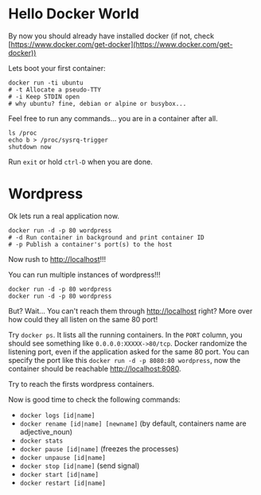 # Hello Docker World

By now you should already have installed docker (if not, check [https://www.docker.com/get-docker](https://www.docker.com/get-docker))

Lets boot your first container:

```
docker run -ti ubuntu 
# -t Allocate a pseudo-TTY
# -i Keep STDIN open
# why ubuntu? fine, debian or alpine or busybox...
```

Feel free to run any commands... you are in a container after all.

```
ls /proc
echo b > /proc/sysrq-trigger
shutdown now
```

Run `exit` or hold `ctrl-D` when you are done.

# Wordpress

Ok lets run a real application now.

```
docker run -d -p 80 wordpress
# -d Run container in background and print container ID
# -p Publish a container's port(s) to the host
```

Now rush to [http://localhost](http://localhost)!!!

You can run multiple instances of wordpress!!!

```
docker run -d -p 80 wordpress
docker run -d -p 80 wordpress
```

But? Wait... You can't reach them through [http://localhost](http://localhost) right?
More over how could they all listen on the same 80 port!

Try `docker ps`.
It lists all the running containers.
In the `PORT` column, you should see something like `0.0.0.0:XXXXX->80/tcp`.
Docker randomize the listening port, even if the application asked for the same 80 port.
You can specify the port like this `docker run -d -p 8080:80 wordpress`, now the container should be reachable [http://localhost:8080](http://localhost:8080).

Try to reach the firsts wordpress containers.

Now is good time to check the following commands:
* `docker logs [id|name]`
* `docker rename [id|name] [newname]` (by default, containers name are adjective_noun)
* `docker stats`
* `docker pause [id|name]` (freezes the processes)
* `docker unpause [id|name]`
* `docker stop [id|name]` (send signal)
* `docker start [id|name]`
* `docker restart [id|name]`
